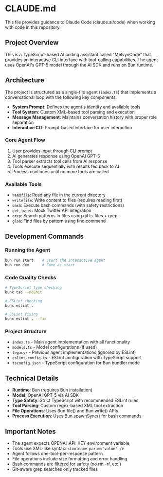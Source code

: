 # CLAUDE.md

This file provides guidance to Claude Code (claude.ai/code) when working with code in this repository.

## Project Overview

This is a TypeScript-based AI coding assistant called "MelvynCode" that provides an interactive CLI interface with tool-calling capabilities. The agent uses OpenAI's GPT-5 model through the AI SDK and runs on Bun runtime.

## Architecture

The project is structured as a single-file agent (`index.ts`) that implements a conversational loop with the following key components:

- **System Prompt**: Defines the agent's identity and available tools
- **Tool System**: Custom XML-based tool parsing and execution
- **Message Management**: Maintains conversation history with proper role separation
- **Interactive CLI**: Prompt-based interface for user interaction

### Core Agent Flow
1. User provides input through CLI prompt
2. AI generates response using OpenAI GPT-5
3. Tool parser extracts tool calls from AI response
4. Tools execute sequentially with results fed back to AI
5. Process continues until no more tools are called

### Available Tools
- `readfile`: Read any file in the current directory
- `writefile`: Write content to files (requires reading first)
- `bash`: Execute bash commands (with safety restrictions)
- `get_tweet`: Mock Twitter API integration
- `grep`: Search patterns in files using git ls-files + grep
- `glob`: Find files by pattern using find command

## Development Commands

### Running the Agent
```bash
bun run start    # Start the interactive agent
bun run dev      # Same as start
```

### Code Quality Checks
```bash
# TypeScript type checking
bunx tsc --noEmit

# ESLint checking
bunx eslint .

# ESLint fixing
bunx eslint . --fix
```

### Project Structure
- `index.ts` - Main agent implementation with all functionality
- `models.ts` - Model configurations (if used)
- `legacy/` - Previous agent implementations (ignored by ESLint)
- `eslint.config.ts` - ESLint configuration with TypeScript support
- `tsconfig.json` - TypeScript configuration for Bun bundler mode

## Technical Details

- **Runtime**: Bun (requires Bun installation)
- **Model**: OpenAI GPT-5 via AI SDK
- **Type Safety**: Strict TypeScript with recommended ESLint rules
- **Tool Parsing**: Custom regex-based XML tool extraction
- **File Operations**: Uses Bun.file() and Bun.write() APIs
- **Process Execution**: Uses Bun.spawnSync() for bash commands

## Important Notes

- The agent expects OPENAI_API_KEY environment variable
- Tools use XML-like syntax: `<toolname param="value" />`
- Agent follows one-tool-per-response pattern
- File operations include size formatting and error handling
- Bash commands are filtered for safety (no rm -rf, etc.)
- Git-aware grep searches only tracked files